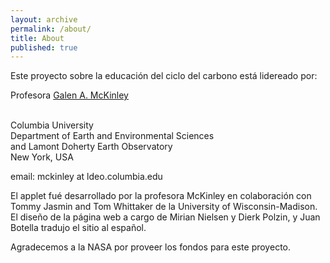 ```yaml
---
layout: archive
permalink: /about/
title: About
published: true
---
```


Este proyecto sobre la educación del ciclo del carbono está lidereado por:

Profesora [Galen A. McKinley](http://mckinley.ldeo.columbia.edu/)

<br>
Columbia University 

<br>
Department of Earth and Environmental Sciences 

<br>
and
Lamont Doherty Earth Observatory 

<br>
New York, USA 

email: mckinley at ldeo.columbia.edu

El applet fué desarrollado por la profesora McKinley en colaboración con Tommy Jasmin and Tom Whittaker de la University of Wisconsin-Madison. El diseño de la página web a cargo de Mirian Nielsen y Dierk Polzin, y Juan Botella tradujo el sitio al español.

Agradecemos a la NASA por proveer los fondos para este proyecto.


